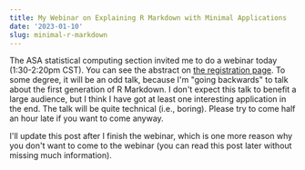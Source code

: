 ```yaml
---
title: My Webinar on Explaining R Markdown with Minimal Applications
date: '2023-01-10'
slug: minimal-r-markdown
---
```


The ASA statistical computing section invited me to do a webinar today
(1:30-2:20pm CST). You can see the abstract on [the registration
page](https://uconn-cmr.webex.com/weblink/register/r1402166f1b250cd6c20315a6ec1aed62).
To some degree, it will be an odd talk, because I'm "going backwards" to talk
about the first generation of R Markdown. I don't expect this talk to benefit a
large audience, but I think I have got at least one interesting application in
the end. The talk will be quite technical (i.e., boring). Please try to come
half an hour late if you want to come anyway.

I'll update this post after I finish the webinar, which is one more reason why
you don't want to come to the webinar (you can read this post later without
missing much information).
